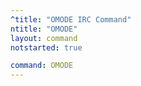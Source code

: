 ```yaml
---
^title: "OMODE IRC Command"
ntitle: "OMODE"
layout: command
notstarted: true

command: OMODE
---
```

